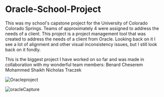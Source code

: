 # Oracle-School-Project
This was my school's capstone project for the University of Colorado Colorado Springs. Teams of approximately 4 were assigned to address the needs of a client.
This project is a project management tool that was created to address the needs of a client from Oracle. Looking back on it I see a lot of alignment and other visual inconsistency issues, but I still look back on it fondly.

This is the biggest project I have worked on so far and was made in collaboration with my wonderful team members:
Benard Cheserem 
Mohammed Shaikh 
Nicholas Traczek


![Oracleproject](https://user-images.githubusercontent.com/98457140/157167283-a3223fa2-fb58-4c1f-afd0-0f3d4f120239.PNG)

![oracleCapture](https://user-images.githubusercontent.com/98457140/157167845-3f6bdc18-65ff-4f4d-85a2-2e6397a33c48.PNG)
